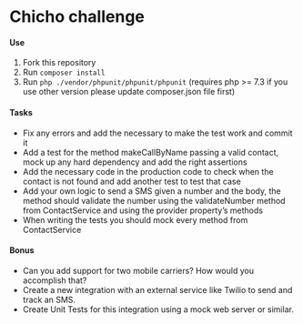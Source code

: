 Chicho challenge
================

#### Use
1. Fork this repository
1. Run `composer install`
1. Run `php ./vendor/phpunit/phpunit/phpunit` (requires php >= 7.3 if you use other version please update composer.json file first)

#### Tasks

- Fix any errors and add the necessary to make the test work and commit it
- Add a test for the method makeCallByName passing a valid contact, mock up any hard dependency and add the right assertions
- Add the necessary code in the production code to check when the contact is not found and add another test to test that case
- Add your own logic to send a SMS given a number and the body, the method should validate the number using the validateNumber method from ContactService and using the provider property’s methods
- When writing the tests you should mock every method from ContactService

#### Bonus
- Can you add support for two mobile carriers? How would you accomplish that?
- Create a new integration with an external service like Twilio to send and track an SMS.
- Create Unit Tests for this integration using a mock web server or similar.

